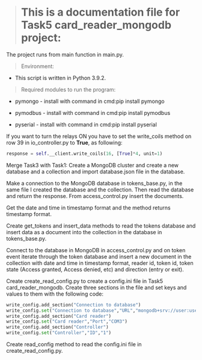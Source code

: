 > # This is a documentation file for Task5 card_reader_mongodb project:

The project runs from main function in main.py.

> Environment:

* This script is written in Python 3.9.2.

> Required modules to run the program:

* pymongo - install with command in cmd:pip install pymongo

* pymodbus - install with command in cmd:pip install pymodbus

* pyserial - install with command in cmd:pip install pyserial

If you want to turn the relays ON you have to set the write_coils method on row 39 in io_controller.py to **True**, as following:

```py
response = self.__client.write_coils(16, [True]*4, unit=1)
```

Merge Task3 with Task1: Create a MongoDB cluster and create a new database and a collection and import database.json file in the database.

Make a connection to the MongoDB database in tokens_base.py, in the same file I created the database and the collection. Then read the database and return the response. From access_control.py insert the documents.

Get the date and time in timestamp format and the method returns timestamp format.

Create get_tokens and insert_data methods to read the tokens database and insert data as a document into the collection in the database in tokens_base.py.

Connect to the database in MongoDB in access_control.py and on token event iterate through the token database and insert a new document in the collection with date and time in timestamp format, reader id, token id, token state (Access granted, Access denied, etc) and direction (entry or exit).

Create create_read_config.py to create a config.ini file in Task5 card_reader_mongodb.
Create three sections in the file and set keys and values to them with the following code:

```py
write_config.add_section("Connection to database")
write_config.set("Connection to database","URL","mongodb+srv://user:user-pass@cluster0.jfrs3.mongodb.net/myFirstDatabase?retryWrites=true&w=majority")
write_config.add_section("Card reader")
write_config.set("Card reader","Port","COM3")
write_config.add_section("Controller")
write_config.set("Controller","ID","1")
```

Create read_config method to read the config.ini file in create_read_config.py.
